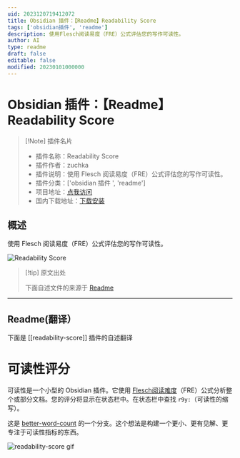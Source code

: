 ```yaml
---
uid: 2023120719412072
title: Obsidian 插件：【Readme】Readability Score
tags: ['obsidian插件', 'readme']
description: 使用Flesch阅读易度（FRE）公式评估您的写作可读性。
author: AI
type: readme
draft: false
editable: false
modified: 20230101000000
---
```


# Obsidian 插件：【Readme】Readability Score

> [!Note] 插件名片
> - 插件名称：Readability Score
> - 插件作者：zuchka
> - 插件说明：使用 Flesch 阅读易度（FRE）公式评估您的写作可读性。
> - 插件分类：['obsidian 插件 ', 'readme']
> - 项目地址：[点我访问](https://github.com/zuchka/obsidian-readability)
> - 国内下载地址：[下载安装](https://pkmer.cn/products/plugin/pluginMarket/?readability-score)

## 概述

使用 Flesch 阅读易度（FRE）公式评估您的写作可读性。

![Readability Score](https://cdn.pkmer.cn/covers/readability-score_new.gif!pkmer)

> [!tip] 原文出处
>
>下面自述文件的来源于 [Readme](https://ghproxy.net/https://raw.githubusercontent.com/zuchka/obsidian-readability/main/README.md)
>

---

## Readme(翻译）

下面是 [[readability-score]] 插件的自述翻译

# 可读性评分

可读性是一个小型的 Obsidian 插件。它使用 [Flesch阅读难度](https://en.wikipedia.org/wiki/Flesch%E2%80%93Kincaid_readability_tests#Flesch_reading_ease)（FRE）公式分析整个或部分文档。您的评分将显示在状态栏中。在状态栏中查找 `r9y:`（可读性的缩写）。

这是 [better-word-count](https://github.com/lukeleppan/better-word-count) 的一个分支。这个想法是构建一个更小、更有见解、更专注于可读性指标的东西。

![readability-score gif](https://cdn.pkmer.cn/covers/readability-score_1_0.gif!pkmer)
